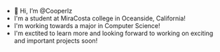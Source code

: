 - 👋 Hi, I’m @Cooperlz
- I'm a student at MiraCosta college in Oceanside, California!
- I'm working towards a major in Computer Science!
- I'm exctited to learn more and looking forward to working on exciting and important projects soon!

<!---
Cooperlz/Cooperlz is a ✨ special ✨ repository because its `README.md` (this file) appears on your GitHub profile.
You can click the Preview link to take a look at your changes.
--->
